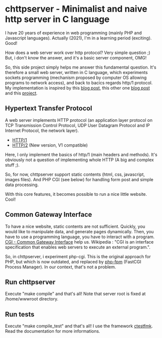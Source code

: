 # chttpserver - Minimalist and naive http server in C language

I have 20 years of experience in web programming (mainly PHP and Javascript languages).
Actually (2021), I'm in a learning period (exciting). Good!

How does a web server work over http protocol? Very simple question ;) But, i don't know the answer, and it's a basic server component, OMG!

So, this side project simply helps me answer this fundamental question. It's therefore a small web server, written in C language, which experiments sockets programming (mechanism proposed by computer OS allowing programs to network access), and back to bacics regards http/1 protocol.
My implementation is inspired by this [blog post](https://medium.com/from-the-scratch/http-server-what-do-you-need-to-know-to-build-a-simple-http-server-from-scratch-d1ef8945e4fa), this other one [blog post](https://dev-notes.eu/2018/06/http-server-in-c/) and this [project](http://tinyhttpd.sourceforge.net/).

## Hypertext Transfer Protocol

A web server implements HTTP protocol (an application layer protocol on TCP Transmission Control Protocol, UDP User Datagram Protocol and IP Internet Protocol, the network layer).

* [HTTP/1](https://en.wikipedia.org/wiki/Hypertext_Transfer_Protocol)
* [HTTP/2](https://en.wikipedia.org/wiki/HTTP/2) (New version, V1 compatible)

Here, I only implement the basics of http/1 (main headers and methods). It's obviously not a question of implementing whole HTTP (A big and complex stuff ;).

So, for now, chttpserver support static contents (html, css, javascript, images files).
And PHP CGI (see below) for handling form post and simple data processing.

With this core features, it becomes possible to run a nice little website. Cool!

## Common Gateway Interface

To have a nice website, static contents are not sufficient. Quickly, you would like to manipulate data, and generate pages dynamically. Then, you have to use a programming language, you have to interact with a program.
[CGI - Common Gateway Interface](https://en.wikipedia.org/wiki/Common_Gateway_Interface) help us.
Wikipedia : "CGI is an interface specification that enables web servers to execute an external program.".

So, in chttpserver, i experiment php-cgi. This is the original approach for PHP, but which is now outdated, and replaced by [php-fpm](https://www.php.net/manual/en/install.fpm.php) (FastCGI Process Manager). In our context, that's not a problem.

## Run chttpserver

Execute "make compile" and that's all!
Note that server root is fixed at /home/wwwroot directory.

## Run tests

Execute "make compile_test" and that's all!
I use the framework [ctestfmk](https://github.com/epatrizio/ctestfmk). Read the documentation for more informations.

